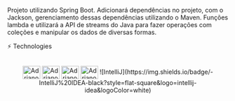 Projeto utilizando Spring Boot. Adicionará dependências no projeto, com o Jackson, gerenciamento dessas dependências utilizando o Maven. Funções lambda e utilizará a API de streams do Java para fazer operações com coleções e manipular os dados de diversas formas.

⚡ Technologies

<div style="display: inline_block" align="center"><br>
 <img align="center" alt="Adriano-Java" height="30" width="40" src="https://cdn.jsdelivr.net/gh/devicons/devicon/icons/java/java-original-wordmark.svg">
  <img align="center" alt="Adriano-Spring" height="30" width="40" src="https://cdn.jsdelivr.net/gh/devicons/devicon/icons/spring/spring-original.svg">
  <img align="center" alt="Adriano-Github" height='30' width='40' src="https://devicon-website.vercel.app/api/github/original.svg"></img>
  <img align="center" alt="Adriano-Git" height='30' width='40' src="https://devicon-website.vercel.app/api/git/original-wordmark.svg"></img>
 ![IntelliJ](https://img.shields.io/badge/-IntelliJ%20IDEA-black?style=flat-square&logo=intellij-idea&logoColor=white)
  </div>
</br>
